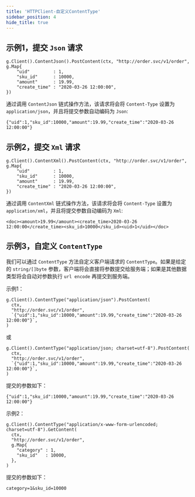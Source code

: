 ```yaml
---
title: 'HTTPClient-自定义ContentType'
sidebar_position: 4
hide_title: true
---
```


## 示例1，提交 `Json` 请求

```
g.Client().ContentJson().PostContent(ctx, "http://order.svc/v1/order", g.Map{
    "uid"         : 1,
    "sku_id"      : 10000,
    "amount"      : 19.99,
    "create_time" : "2020-03-26 12:00:00",
})
```

通过调用 `ContentJson` 链式操作方法，该请求将会将 `Content-Type` 设置为 `application/json`，并且将提交参数自动编码为 `Json`:

```
{"uid":1,"sku_id":10000,"amount":19.99,"create_time":"2020-03-26 12:00:00"}
```

## 示例2，提交 `Xml` 请求

```
g.Client().ContentXml().PostContent(ctx, "http://order.svc/v1/order", g.Map{
    "uid"         : 1,
    "sku_id"      : 10000,
    "amount"      : 19.99,
    "create_time" : "2020-03-26 12:00:00",
})
```

通过调用 `ContentXml` 链式操作方法，该请求将会将 `Content-Type` 设置为 `application/xml`，并且将提交参数自动编码为 `Xml`:

```
<doc><amount>19.99</amount><create_time>2020-03-26 12:00:00</create_time><sku_id>10000</sku_id><uid>1</uid></doc>
```

## 示例3，自定义 `ContentType`

我们可以通过 `ContentType` 方法自定义客户端请求的 `ContentType`。如果是给定的 `string/[]byte` 参数，客户端将会直接将参数提交给服务端；如果是其他数据类型将会自动对参数执行 `url encode` 再提交到服务端。

示例1：

```
g.Client().ContentType("application/json").PostContent(
  ctx,
  "http://order.svc/v1/order",
  `{"uid":1,"sku_id":10000,"amount":19.99,"create_time":"2020-03-26 12:00:00"}`,
)
```

或

```
g.Client().ContentType("application/json; charset=utf-8").PostContent(
  ctx,
  "http://order.svc/v1/order",
  `{"uid":1,"sku_id":10000,"amount":19.99,"create_time":"2020-03-26 12:00:00"}`,
)
```

提交的参数如下：

```
{"uid":1,"sku_id":10000,"amount":19.99,"create_time":"2020-03-26 12:00:00"}
```

示例2：

```
g.Client().ContentType("application/x-www-form-urlencoded; charset=utf-8").GetContent(
  ctx,
  "http://order.svc/v1/order",
  g.Map{
    "category" : 1,
    "sku_id"   : 10000,
  },
)
```

提交的参数如下：

```
category=1&sku_id=10000
```